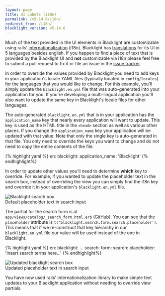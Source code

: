 ```yaml
---
layout: page
title: UI Labels (i18n)
permalink: /v5.14.0/i18n/
redirect_from: /i18n/
blacklight_version: v5.14.0
---
```


Much of the text provided in the UI elements in Blacklight are customizable using rails' [internationalization](http://guides.rubyonrails.org/i18n.html) (i18n).  Blacklight has [translations](https://github.com/projectblacklight/blacklight/tree/v5.14.0/config/locales) for its UI in 5 languages besides english.  If you happen to find a piece of text that is provided by the Blacklight UI and **not** customizable via i18n please feel free to submit a pull request to fix it or file an issue in the [issue tracker](github.com/projectblacklight/blacklight/issues/new).

In order to override the values provided by Blacklight you need to add keys in your application's locale YAML files (typically located in `config/locales`) for the languages that you would like to change.  For this example, you'll simply update the `blacklight.en.yml` file that was auto-generated into your application for you.  If you're developing a multi-lingual application you'll also want to update the same key in Blacklight's locale files for other languages.

The auto-generated `blacklight.en.yml` that is in your application has the `application_name` key that nearly every application will want to update.  This key is used as the HTML title in the `<head>` section as well as various other places.  If you change the `application_name` key your application will be updated with that value.  Note that only the single key is auto-generated in that file. You only need to override the keys you want to change and do not need to copy the entire contents of the file.

{% highlight yaml %}
en:
  blacklight:
    application_name: 'Blacklight'
{% endhighlight%}

In order to update other values you'll need to determine **which** key to override. For example, if you wanted to update the placeholder text in the search box, instead of overriding the view you can simply find the i18n key and override it in your application's `blacklight.en.yml` file.

<div class='image-well'>
  <img src='/public/images/blacklight-search-field.png' alt='Blacklight search box' />
  <div class='caption'>Default placeholder text in search input</div>
</div>

The partial for the search form is at `app/views/catalog/_search_form.html.erb` ([GitHub](https://github.com/projectblacklight/blacklight/blob/43415d28547d53df3cf7586c50a49a082dea7ba5/app/views/catalog/_search_form.html.erb#L11)). You can see that the `placeholder` attribute is `t('blacklight.search.form.search.placeholder')`. This means that if we re-construct that key hierarchy in our `blacklight.en.yml` file our value will be used instead of the one in Blacklight.

{% highlight yaml %}
en:
  blacklight:
    ...
    search:
      form:
        search:
          placeholder: 'Insert search terms here...'
{% endhighlight%}

<div class='image-well'>
  <img src='/public/images/updated-blacklight-search-field.png' alt='Updated blacklight search box' />
  <div class='caption'>Updated placeholder text in search input</div>
</div>

You have now used rails' internationalization library to make simple text updates to your Blacklight application without needing to override view partials.
